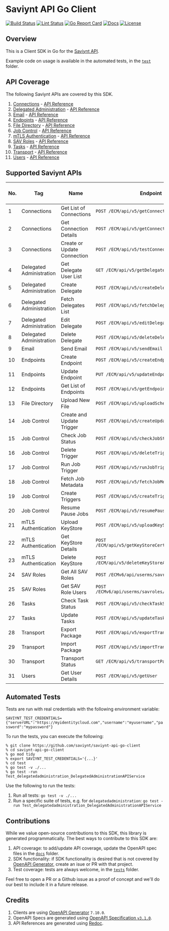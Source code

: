 # Saviynt API Go Client

[![Build Status][build-status-svg]][build-status-url]
[![Lint Status][lint-status-svg]][lint-status-url]
[![Go Report Card][goreport-svg]][goreport-url]
[![Docs][docs-godoc-svg]][docs-godoc-url]
[![License][license-svg]][license-url]

 [build-status-svg]: https://github.com/saviynt/saviynt-api-go-client/workflows/test/badge.svg
 [build-status-url]: https://github.com/saviynt/saviynt-api-go-client/actions/workflows/test.yaml
 [lint-status-svg]: https://github.com/saviynt/saviynt-api-go-client/workflows/lint/badge.svg
 [lint-status-url]: https://github.com/saviynt/saviynt-api-go-client/actions/workflows/lint.yaml
 [goreport-svg]: https://goreportcard.com/badge/github.com/saviynt/saviynt-api-go-client
 [goreport-url]: https://goreportcard.com/report/github.com/saviynt/saviynt-api-go-client
 [docs-godoc-svg]: https://pkg.go.dev/badge/github.com/saviynt/saviynt-api-go-client
 [docs-godoc-url]: https://pkg.go.dev/github.com/saviynt/saviynt-api-go-client
 [license-svg]: https://img.shields.io/badge/license-MIT-blue.svg
 [license-url]: https://github.com/saviynt/saviynt-api-go-client/blob/master/LICENSE

## Overview

This is a Client SDK in Go for the [Saviynt API](https://saviynt.com/api-reference).

Example code on usage is available in the automated tests, in the [`test`](test) folder.

## API Coverage

The following Saviynt APIs are covered by this SDK.

1. [Connections](https://pkg.go.dev/github.com/saviynt/saviynt-api-go-client/connections) - [API Reference](https://saviynt.github.io/saviynt-api-go-client/api_saviynt.html#tag/Connections)
1. [Delegated Administration](https://pkg.go.dev/github.com/saviynt/saviynt-api-go-client/delegatedadministration) - [API Reference](https://saviynt.github.io/saviynt-api-go-client/api_saviynt.html#tag/Delegated-Administration)
1. [Email](https://pkg.go.dev/github.com/saviynt/saviynt-api-go-client/email) - [API Reference](https://saviynt.github.io/saviynt-api-go-client/api_saviynt.html#tag/Email)
1. [Endpoints](https://pkg.go.dev/github.com/saviynt/saviynt-api-go-client/endpoints) - [API Reference](https://saviynt.github.io/saviynt-api-go-client/api_saviynt.html#tag/Endpoints)
1. [File Directory](https://pkg.go.dev/github.com/saviynt/saviynt-api-go-client/filedirectory) - [API Reference](https://saviynt.github.io/saviynt-api-go-client/api_saviynt.html#tag/File-Directory)
1. [Job Control](https://pkg.go.dev/github.com/saviynt/saviynt-api-go-client/jobcontrol) - [API Reference](https://saviynt.github.io/saviynt-api-go-client/api_saviynt.html#tag/Job-Control)
1. [mTLS Authentication](https://pkg.go.dev/github.com/saviynt/saviynt-api-go-client/mtlsauthentication) - [API Reference](https://saviynt.github.io/saviynt-api-go-client/api_saviynt.html#tag/mTLS-Authentication)
1. [SAV Roles](https://pkg.go.dev/github.com/saviynt/saviynt-api-go-client/savroles) - [API Reference](https://saviynt.github.io/saviynt-api-go-client/api_saviynt.html#tag/SAV-Roles)
1. [Tasks](https://pkg.go.dev/github.com/saviynt/saviynt-api-go-client/tasks) - [API Reference](https://saviynt.github.io/saviynt-api-go-client/api_saviynt.html#tag/Tasks)
1. [Transport](https://pkg.go.dev/github.com/saviynt/saviynt-api-go-client/transport) - [API Reference](https://saviynt.github.io/saviynt-api-go-client/api_saviynt.html#tag/Transport)
1. [Users](https://pkg.go.dev/github.com/saviynt/saviynt-api-go-client/users) - [API Reference](https://saviynt.github.io/saviynt-api-go-client/api_saviynt.html#tag/Users) 

## Supported Saviynt APIs

| No. | Tag | Name | Endpoint | In Spec | In SDK | SDK Test: Manual | SDK Test: Automated |
| - | - | - | - | - | - | - | - |
| 1 | Connections | Get List of Connections | `POST /ECM/api/v5/getConnections` | :white_check_mark: | :white_check_mark: | :white_check_mark: | :white_check_mark: |
| 2 | Connections | Get Connection Details | `POST /ECM/api/v5/getConnectionDetails` | :white_check_mark: | :white_check_mark: | :white_check_mark: | :white_check_mark: |
| 3 | Connections | Create or Update Connection | `POST /ECM/api/v5/testConnection` | :white_check_mark: | :white_check_mark: | :white_check_mark: | :white_check_mark: |
| 4 | Delegated Administration | Get Delegate User List | `GET /ECM/api/v5/getDelegateUserList` | :white_check_mark: | :white_check_mark: | :white_check_mark: | :white_check_mark: |
| 5 | Delegated Administration | Create Delegate | `POST /ECM/api/v5/createDelegate` | :white_check_mark: | :white_check_mark: | :white_check_mark: | :white_check_mark: |
| 6 | Delegated Administration | Fetch Delegates List | `POST /ECM/api/v5/fetchDelegatesList` | :white_check_mark: | :white_check_mark: | :white_check_mark: | :white_check_mark: |
| 7 | Delegated Administration | Edit Delegate | `POST /ECM/api/v5/editDelegate` | :white_check_mark: | :white_check_mark: | :white_check_mark: | :white_check_mark: |
| 8 | Delegated Administration | Delete Delegate | `POST /ECM/api/v5/deleteDelegate` | :white_check_mark: | :white_check_mark: | :white_check_mark: | :white_check_mark: |
| 9 | Email | Send Email | `POST /ECM/api/v5/sendEmail` | :white_check_mark: | :white_check_mark: | :white_check_mark: | :white_check_mark: |
| 10 | Endpoints | Create Endpoint | `POST /ECM/api/v5/createEndpoint` | :white_check_mark: | :white_check_mark: | :x: | :x: |
| 11 | Endpoints | Update Endpoint | `PUT /ECM/api/v5/updateEndpoint` | :white_check_mark: | :white_check_mark: | :x: | :x: |
| 12 | Endpoints | Get List of Endpoints | `POST /ECM/api/v5/getEndpoints` | :white_check_mark: | :white_check_mark: | :white_check_mark: | :white_check_mark: |
| 13 | File Directory | Upload New File | `POST /ECM/api/v5/uploadSchemaFile` | :white_check_mark: | :white_check_mark: | :white_check_mark: | :white_check_mark: |
| 14 | Job Control | Create and Update Trigger | `POST /ECM/api/v5/createUpdateTrigger` | :white_check_mark: | :white_check_mark: | :x: | :x: |
| 15 | Job Control | Check Job Status | `POST /ECM/api/v5/checkJobStatus` | :white_check_mark: | :white_check_mark: | :white_check_mark: | :x: |
| 16 | Job Control | Delete Trigger | `POST /ECM/api/v5/deleteTrigger` | :white_check_mark: | :white_check_mark: | :x: | :x: |
| 17 | Job Control | Run Job Trigger | `POST /ECM/api/v5/runJobTrigger` | :white_check_mark: | :white_check_mark: | :x: | :x: |
| 18 | Job Control | Fetch Job Metadata | `POST /ECM/api/v5/fetchJobMetadata` | :white_check_mark: | :white_check_mark: | :white_check_mark: | :x: |
| 19 | Job Control | Create Triggers | `POST /ECM/api/v5/createTriggers` | :white_check_mark: | :white_check_mark: | :x: | :x: |
| 20 | Job Control | Resume Pause Jobs | `POST /ECM/api/v5/resumePauseJobs` | :white_check_mark: | :white_check_mark: | :white_check_mark: | :x: |
| 21 | mTLS Authentication | Upload KeyStore | `POST /ECM/api/v5/uploadKeyStore` | :white_check_mark: | :white_check_mark: | :white_check_mark: | :white_check_mark: |
| 22 | mTLS Authentication | Get KeyStore Details | `POST /ECM/api/v5/getKeyStoreCertificateDetails` | :white_check_mark: | :white_check_mark: | :white_check_mark: | :white_check_mark: |
| 23 | mTLS Authentication | Delete KeyStore | `POST /ECM/api/v5/deleteKeyStoreAlias/{alias}` | :white_check_mark: | :white_check_mark: | :white_check_mark: | :white_check_mark: |
| 24 | SAV Roles | Get All SAV Roles | `POST /ECMv6/api/userms/savroles` | :white_check_mark: | :white_check_mark: | :white_check_mark: | :white_check_mark: |
| 25 | SAV Roles | Get SAV Role Users | `POST /ECMv6/api/userms/savroles/{roleName}/users` | :white_check_mark: | :white_check_mark: | :white_check_mark: | :white_check_mark: |
| 26 | Tasks | Check Task Status | `POST /ECM/api/v5/checkTaskStatus` | :white_check_mark: | :white_check_mark: | :white_check_mark: | :x: |
| 27 | Tasks | Update Tasks | `POST /ECM/api/v5/updateTasks` | :white_check_mark: | :white_check_mark: | :white_check_mark: | :x: |
| 28 | Transport | Export Package | `POST /ECM/api/v5/exportTransportPackage` | :white_check_mark: | :white_check_mark: | :white_check_mark: | :white_check_mark: |
| 29 | Transport | Import Package | `POST /ECM/api/v5/importTransportPackage` | :white_check_mark: | :white_check_mark: | :white_check_mark: | :white_check_mark: |
| 30 | Transport | Transport Status | `GET /ECM/api/v5/transportPackageStatus` | :white_check_mark: | :white_check_mark: | :white_check_mark: | :white_check_mark: |
| 31 | Users | Get User Details | `POST /ECM/api/v5/getUser` | :white_check_mark: | :white_check_mark: | :white_check_mark: | :white_check_mark: |

## Automated Tests

Tests are run with real credentials with the following environment variable:

`SAVIYNT_TEST_CREDENTIALS={"serverURL":"https://myidentitycloud.com","username":"myusername","password":"mypassword"}`

To run the tests, you can execute the following:

```
% git clone https://github.com/saviynt/saviynt-api-go-client
% cd saviynt-api-go-client
% go mod tidy
% export SAVIYNT_TEST_CREDENTIALS='{...}'
% cd test
% go test -v ./...
% go test -run Test_delegatedadministration_DelegatedAdministrationAPIService
```

Use the following to run the tests:

1. Run all tests: `go test -v ./...`
2. Run a specific suite of tests, e.g. for `delegatedadministration`: `go test -run Test_delegatedadministration_DelegatedAdministrationAPIService`

## Contributions

While we value open-source contributions to this SDK, this library is generated programmatically. The best ways to contribute to this SDK are:

1. API coverage: to add/update API coverage, update the OpenAPI spec files in the [`docs`](docs) folder.
2. SDK functionality: if SDK functionality is desired that is not covered by [OpenAPI Generator](https://github.com/OpenAPITools/openapi-generator), create an isue or PR with that project.
3. Test coverage: tests are always welcome, in the [`tests`](tests) folder.

Feel free to open a PR or a Github issue as a proof of concept and we'll do our best to include it in a future release.

## Credits

1. Clients are using [OpenAPI Generator](https://github.com/OpenAPITools/openapi-generator) `7.10.0`.
1. OpenAPI Specs are generated using [OpenAPI Specification `v3.1.0`](https://spec.openapis.org/oas/v3.1.0.html).
1. API References are generated using [Redoc](https://github.com/Redocly/redoc).